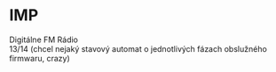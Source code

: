 # IMP
Digitálne FM Rádio \
13/14 (chcel nejaký stavový automat o jednotlivých fázach obslužného firmwaru, crazy)
